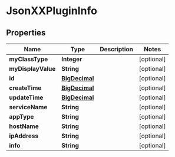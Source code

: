 
# JsonXXPluginInfo

## Properties
Name | Type | Description | Notes
------------ | ------------- | ------------- | -------------
**myClassType** | **Integer** |  |  [optional]
**myDisplayValue** | **String** |  |  [optional]
**id** | [**BigDecimal**](BigDecimal.md) |  |  [optional]
**createTime** | [**BigDecimal**](BigDecimal.md) |  |  [optional]
**updateTime** | [**BigDecimal**](BigDecimal.md) |  |  [optional]
**serviceName** | **String** |  |  [optional]
**appType** | **String** |  |  [optional]
**hostName** | **String** |  |  [optional]
**ipAddress** | **String** |  |  [optional]
**info** | **String** |  |  [optional]



